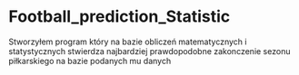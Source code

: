 # Football_prediction_Statistic
Stworzyłem program który na bazie obliczeń matematycznych i statystycznych stwierdza najbardziej prawdopodobne zakonczenie sezonu piłkarskiego na bazie podanych mu danych
